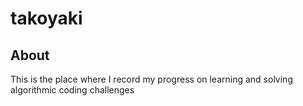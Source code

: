 # takoyaki
## About
This is the place where I record my progress on learning and solving algorithmic coding challenges
